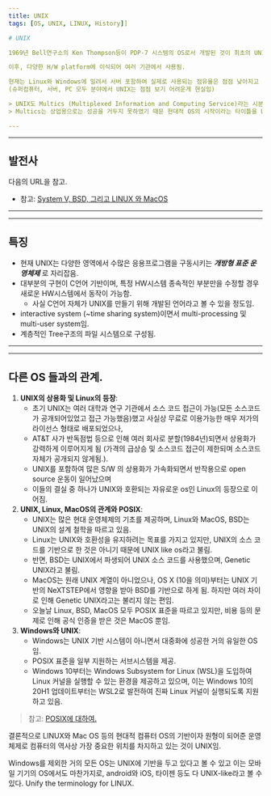 ```yaml
---
title: UNIX
tags: [OS, UNIX, LINUX, History]]

# UNIX

1969년 Bell연구소의 Ken Thompson등이 PDP-7 시스템의 OS로서 개발된 것이 최초의 UNIX임.

이후, 다양한 H/W platform에 이식되어 여러 기관에서 사용됨. 

현재는 Linux와 Windows에 밀려서 서버 포함하여 실제로 사용되는 점유율은 점점 낮아지고 있다.  
(슈퍼컴퓨터, 서버, PC 모두 분야에서 UNIX는 점점 보기 어려운게 현실임)

> UNIX도 Multics (Multiplexed Information and Computing Service)라는 시분할 운영체제에 기반을 두고 개발이 되었다.  
> Multics는 상업용으로는 성공을 거두지 못하였기 때문 현대적 OS의 시작이라는 타이틀을 UNIX에게 넘겨준 면은 있지만, UNIX는 Multics없이는 개발될 수 없다고 단언할 수 있을 정도로 그 기반을 제공해준 OS로 가치를 인정받고 있음.

---
```


---

## 발전사

다음의 URL을 참고.

* 참고: [System V, BSD, 그리고 LINUX 와 MacOS](http://ds31x.tistory.com/134)

---

---

## 특징

* 현재 UNIX는 다양한 영역에서 수많은 응용프로그램을 구동시키는 ***개방형 표준 운영체제*** 로 자리잡음.
* 대부분의 구현이 C언어 기반이며, 특정 HW시스템 종속적인 부분만을 수정할 경우 새로운 HW시스템에서 동작이 가능함.
    * 사실 C언어 자체가 UNIX를 만들기 위해 개발된 언어라고 볼 수 있을 정도임.
* interactive system (~time sharing system)이면서 multi-processing 및 multi-user system임.
* 계층적인 Tree구조의 파일 시스템으로 구성됨.

---

---

## 다른 OS 들과의 관계.

1. **UNIX의 상용화 및 Linux의 등장**: 
    * 초기 UNIX는 여러 대학과 연구 기관에서 소스 코드 접근이 가능(모든 소스코드가 공개되어있었고 접근 가능했음)했고 사실상 무료로 이용가능한 매우 저가의 라이선스 형태로 배포되었으나, 
    * AT&T 사가 반독점법 등으로 인해 여러 회사로 분할(1984년)되면서 상용화가 강력하게 이루어지게 됨 (가격의 급상승 및 소스코드 접근이 제한되며 소스코드 자체가 공개되지 않게됨.). 
    * UNIX를 포함하여 많은 S/W 의 상용화가 가속화되면서 반작용으로 open source 운동이 일어났으며 
    * 이들의 결실 중 하나가 UNIX와 호환되는 자유로운 os인 Linux의 등장으로 이어짐.
2. **UNIX, Linux, MacOS의 관계와 POSIX**: 
    * UNIX는 많은 현대 운영체제의 기초를 제공하며, Linux와 MacOS, BSD는 UNIX의 설계 철학을 따르고 있음. 
    * Linux는 UNIX와 호환성을 유지하려는 목표를 가지고 있지만, UNIX의 소스 코드를 기반으로 한 것은 아니기 때문에 UNIX like os라고 불림.
    * 반면, BSD는 UNIX에서 파생되어 UNIX 소스 코드를 사용했으며, Genetic UNIX라고 불림.
    * MacOS는 원래 UNIX 계열이 아니었으나, OS X (10을 의미)부터는 UNIX 기반의 NeXTSTEP에서 영향을 받아 BSD를 기반으로 하게 됨. 하지만 여러 차이로 인해 Genetic UNIX라고는 불리지 않는 편임.
    * 오늘날 Linux, BSD, MacOS 모두 POSIX 표준을 따르고 있지만, 비용 등의 문제로 인해 공식 인증을 받은 것은 MacOS 뿐임.
3. **Windows와 UNIX**: 
    * Windows는 UNIX 기반 시스템이 아니면서 대중화에 성공한 거의 유일한 OS임.
    * POSIX 표준을 일부 지원하는 서브시스템을 제공. 
    * Windows 10부터는 Windows Subsystem for Linux (WSL)을 도입하여 Linux 커널을 실행할 수 있는 환경을 제공하고 있으며, 이는 Windows 10의 20H1 업데이트부터는 WSL2로 발전하여 진짜 Linux 커널이 실행되도록 지원하고 있음.

> 참고: [POSIX에 대하여.](../CE/ch15/ce15_2_4_portability.md#portable-operating-system-interface-posix)

결론적으로 LINUX와 Mac OS 등의 현대적 컴퓨터 OS의 기반이자 원형이 되어준 운영체제로 컴퓨터의 역사상 가장 중요한 위치를 차지하고 있는 것이 UNIX임.

Windows를 제외한 거의 모든 OS는 UNIX에 기반을 두고 있다고 볼 수 있고 이는 모바일 기기의 OS에서도 마찬가지로, android와 iOS, 타이젠 등도 다 UNIX-like라고 볼 수 있다. 
Unify the terminology for LINUX.